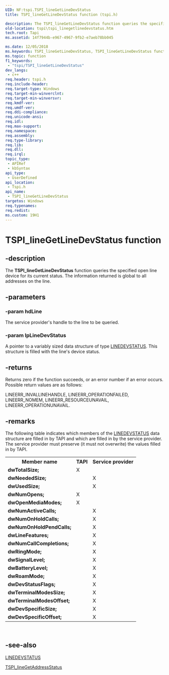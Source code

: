 ```yaml
---
UID: NF:tspi.TSPI_lineGetLineDevStatus
title: TSPI_lineGetLineDevStatus function (tspi.h)

description: The TSPI_lineGetLineDevStatus function queries the specified open line device for its current status. The information returned is global to all addresses on the line.
old-location: tspi\tspi_linegetlinedevstatus.htm
tech.root: Tapi
ms.assetid: 14f7944b-e967-4967-9fb2-e7aeb78bb045

ms.date: 12/05/2018
ms.keywords: TSPI_lineGetLineDevStatus, TSPI_lineGetLineDevStatus function [TAPI 2.2], _tspi_tspi_linegetlinedevstatus, tspi.tspi_linegetlinedevstatus, tspi/TSPI_lineGetLineDevStatus
ms.topic: function
f1_keywords: 
 - "tspi/TSPI_lineGetLineDevStatus"
dev_langs:
 - c++
req.header: tspi.h
req.include-header: 
req.target-type: Windows
req.target-min-winverclnt: 
req.target-min-winversvr: 
req.kmdf-ver: 
req.umdf-ver: 
req.ddi-compliance: 
req.unicode-ansi: 
req.idl: 
req.max-support: 
req.namespace: 
req.assembly: 
req.type-library: 
req.lib: 
req.dll: 
req.irql: 
topic_type:
 - APIRef
 - kbSyntax
api_type:
 - UserDefined
api_location:
 - Tspi.h
api_name:
 - TSPI_lineGetLineDevStatus
targetos: Windows
req.typenames: 
req.redist: 
ms.custom: 19H1
---
```


# TSPI_lineGetLineDevStatus function


## -description


The 
<b>TSPI_lineGetLineDevStatus</b> function queries the specified open line device for its current status. The information returned is global to all addresses on the line.


## -parameters




### -param hdLine

The service provider's handle to the line to be queried.


### -param lpLineDevStatus

A pointer to a variably sized data structure of type 
<a href="https://docs.microsoft.com/windows/desktop/api/tapi/ns-tapi-linedevstatus">LINEDEVSTATUS</a>. This structure is filled with the line's device status.


## -returns



Returns zero if the function succeeds, or an error number if an error occurs. Possible return values are as follows:

LINEERR_INVALLINEHANDLE, LINEERR_OPERATIONFAILED, LINEERR_NOMEM, LINEERR_RESOURCEUNAVAIL, LINEERR_OPERATIONUNAVAIL.




## -remarks



The following table indicates which members of the 
<a href="https://docs.microsoft.com/windows/desktop/api/tapi/ns-tapi-linedevstatus">LINEDEVSTATUS</a> data structure are filled in by TAPI and which are filled in by the service provider. The service provider must preserve (it must not overwrite) the values filled in by TAPI.

<table>
<tr>
<th>Member name</th>
<th>TAPI</th>
<th>Service provider</th>
</tr>
<tr>
<td><b>dwTotalSize;</b></td>
<td>X</td>
<td></td>
</tr>
<tr>
<td><b>dwNeededSize;</b></td>
<td></td>
<td>X</td>
</tr>
<tr>
<td><b>dwUsedSize;</b></td>
<td></td>
<td>X</td>
</tr>
<tr>
<td><b>dwNumOpens;</b></td>
<td>X</td>
<td></td>
</tr>
<tr>
<td><b>dwOpenMediaModes;</b></td>
<td>X</td>
<td></td>
</tr>
<tr>
<td><b>dwNumActiveCalls;</b></td>
<td></td>
<td>X</td>
</tr>
<tr>
<td><b>dwNumOnHoldCalls;</b></td>
<td></td>
<td>X</td>
</tr>
<tr>
<td><b>dwNumOnHoldPendCalls;</b></td>
<td></td>
<td>X</td>
</tr>
<tr>
<td><b>dwLineFeatures;</b></td>
<td></td>
<td>X</td>
</tr>
<tr>
<td><b>dwNumCallCompletions;</b></td>
<td></td>
<td>X</td>
</tr>
<tr>
<td><b>dwRingMode;</b></td>
<td></td>
<td>X</td>
</tr>
<tr>
<td><b>dwSignalLevel;</b></td>
<td></td>
<td>X</td>
</tr>
<tr>
<td><b>dwBatteryLevel;</b></td>
<td></td>
<td>X</td>
</tr>
<tr>
<td><b>dwRoamMode;</b></td>
<td></td>
<td>X</td>
</tr>
<tr>
<td><b>dwDevStatusFlags;</b></td>
<td></td>
<td>X</td>
</tr>
<tr>
<td><b>dwTerminalModesSize;</b></td>
<td></td>
<td>X</td>
</tr>
<tr>
<td><b>dwTerminalModesOffset;</b></td>
<td></td>
<td>X</td>
</tr>
<tr>
<td><b>dwDevSpecificSize;</b></td>
<td></td>
<td>X</td>
</tr>
<tr>
<td><b>dwDevSpecificOffset;</b></td>
<td></td>
<td>X</td>
</tr>
</table>
 




## -see-also




<a href="https://docs.microsoft.com/windows/desktop/api/tapi/ns-tapi-linedevstatus">LINEDEVSTATUS</a>



<a href="https://docs.microsoft.com/windows/desktop/api/tspi/nf-tspi-tspi_linegetaddressstatus">TSPI_lineGetAddressStatus</a>
 

 

